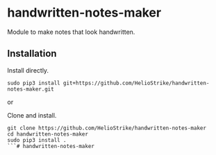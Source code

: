 # handwritten-notes-maker

Module to make notes that look handwritten.

## Installation

Install directly.
```
sudo pip3 install git+https://github.com/HelioStrike/handwritten-notes-maker.git
```

or
  
Clone and install.
```
git clone https://github.com/HelioStrike/handwritten-notes-maker
cd handwritten-notes-maker
sudo pip3 install .
```# handwritten-notes-maker
